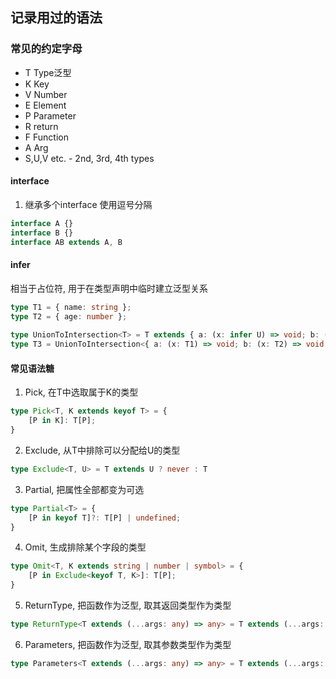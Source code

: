 ## 记录用过的语法

### 常见的约定字母
- T Type泛型
- K Key
- V Number
- E Element
- P Parameter
- R return
- F Function
- A Arg
- S,U,V etc. - 2nd, 3rd, 4th types


#### interface
1. 继承多个interface
使用逗号分隔
```typescript
interface A {}
interface B {}
interface AB extends A, B
```

#### infer
相当于占位符, 用于在类型声明中临时建立泛型关系
```typescript
type T1 = { name: string };
type T2 = { age: number };
  
type UnionToIntersection<T> = T extends { a: (x: infer U) => void; b: (x: infer U) => void } ? U : never;
type T3 = UnionToIntersection<{ a: (x: T1) => void; b: (x: T2) => void }>; // T1 & T2
```

#### 常见语法糖

1. Pick, 在T中选取属于K的类型
```typescript
type Pick<T, K extends keyof T> = { 
    [P in K]: T[P]; 
}
```

2. Exclude, 从T中排除可以分配给U的类型
```typescript
type Exclude<T, U> = T extends U ? never : T
```


3. Partial, 把属性全部都变为可选
```typescript
type Partial<T> = { 
    [P in keyof T]?: T[P] | undefined; 
}
```

4. Omit, 生成排除某个字段的类型
```typescript
type Omit<T, K extends string | number | symbol> = { 
    [P in Exclude<keyof T, K>]: T[P]; 
}
```

5. ReturnType, 把函数作为泛型, 取其返回类型作为类型
```typescript
type ReturnType<T extends (...args: any) => any> = T extends (...args: any) => infer R ? R : any
```
6. Parameters, 把函数作为泛型, 取其参数类型作为类型
```typescript
type Parameters<T extends (...args: any) => any> = T extends (...args: infer P) => any ? P : never 
```